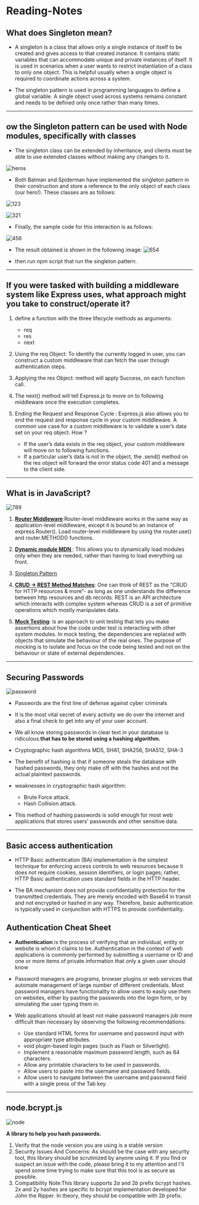 # Reading-Notes 

## What does Singleton mean?

* A singleton is a class that allows only a single instance of itself to be created and gives access to that created instance. It contains static variables that can accommodate unique and private instances of itself. It is used in scenarios when a user wants to restrict instantiation of a class to only one object. This is helpful usually when a single object is required to coordinate actions across a system.

* The singleton pattern is used in programming languages to define a global variable. A single object used across systems remains constant and needs to be defined only once rather than many times.

_____________________________

## ow the Singleton pattern can be used with Node modules, specifically with classes

* The singleton class can be extended by inheritance, and clients must be able to use extended classes without making any changes to it.

![heros](https://miro.medium.com/max/706/0*i9gq7LvJvVXkUz7o.jpeg)

* Both Batman and Spiderman have implemented the singleton pattern in their construction and store a reference to the only object of each class (our hero!). These classes are as follows:

![123](https://miro.medium.com/max/875/0*9rHSpItIWgGFV-bC.png)

![321](https://miro.medium.com/max/875/0*aBUsJtTXPRqw6nK2.png)

* Finally, the sample code for this interaction is as follows:

![456](https://miro.medium.com/max/875/0*eLesW_PP2OzKhjkK.png)

* The result obtained is shown in the following image:
![654](https://miro.medium.com/max/875/0*4kRoGbVfnSgdxEy8.png)

- then run npm script that run the singleton pattern.

____________________________________

## If you were tasked with building a middleware system like Express uses, what approach might you take to construct/operate it?

1. define a function with the three lifecycle methods as arguments:
    - req
    - res
    - next

2. Using the req Object: To identify the currently logged in user, you can construct a custom middleware that can fetch the user through authentication steps.

3. Applying the res Object: method will apply Success, on each function call.

4. The next() method will tell Express.js to move on to following middleware once the execution completes.

5. Ending the Request and Response Cycle : Express.js also allows you to end the request and response cycle in your custom middleware. A common use case for a custom middleware is to validate a user’s data set on your req object. How ?
    - If the user’s data exists in the req object, your custom middleware will move on to following functions. 
    -  If a particular user’s data is not in the object, the .send() method on the res object will forward the error status code 401 and a message to the client side.

_____________________________________

## What is in JavaScript?

![789](https://elantechlab.com/wp-content/uploads/2021/03/download-4.jpeg)


1. **[Router Middleware](https://expressjs.com/en/guide/using-middleware.html#middleware.router)**:Router-level middleware works in the same way as application-level middleware, except it is bound to an instance of express.Router(). Load router-level middleware by using the router.use() and router.METHOD() functions.


2. **[Dynamic module MDN ](https://developer.mozilla.org/en-US/docs/Web/JavaScript/Guide/Modules#dynamic_module_loading)**: This allows you to dynamically load modules only when they are needed, rather than having to load everything up front. 



3. [Singleton Pattern](##What-does-Singleton-mean?)

4. **[CRUD -> REST Method Matches](https://medium.com/@ritika.atal.work/crud-mapping-to-http-verbs-354a3c0009f5)**: One can think of REST as the “CRUD for HTTP resources & more”- as long as one understands the difference between http resources and db records. REST is an API architecture which interacts with complex system whereas CRUD is a set of primitive operations which mostly manipulates data.



5. [**Mock Testing**](https://devopedia.org/mock-testing#:~:text=Mock%20testing%20is%20an%20approach,behaviour%20of%20the%20real%20ones.): is an approach to unit testing that lets you make assertions about how the code under test is interacting with other system modules. In mock testing, the dependencies are replaced with objects that simulate the behaviour of the real ones. The purpose of mocking is to isolate and focus on the code being tested and not on the behaviour or state of external dependencies.


________________________________________

## Securing Passwords

![password](https://thehackernews.com/images/-MtlGvP8uwLA/U0a9r7DfC7I/AAAAAAAAbIM/3ZH7rgjNuCM/s728/Cryptographic-hash-algorithms.jpg)

+ Passwords are the first line of defense against cyber criminals
+ It is the most vital secret of every activity we do over the internet and also a final check to get into any of your user account.
+ We all know storing passwords in clear text in your database is ridiculous.**that has to be stored using a hashing algorithm.**
+ Cryptographic hash algorithms MD5, SHA1, SHA256, SHA512, SHA-3
+ The benefit of hashing is that if someone steals the database with hashed passwords, they only make off with the hashes and not the actual plaintext passwords.
+ weaknesses in cryptographic hash algorithm:
    - Brute Force attack.
    - Hash Collision attack.

+ This method of hashing passwords is solid enough for most web applications that stores users' passwords and other sensitive data.


_______________________________________

## Basic access authentication

* HTTP Basic authentication (BA) implementation is the simplest technique for enforcing access controls to web resources because it does not require cookies, session identifiers, or login pages; rather, HTTP Basic authentication uses standard fields in the HTTP header.

* The BA mechanism does not provide confidentiality protection for the transmitted credentials. They are merely encoded with Base64 in transit and not encrypted or hashed in any way. Therefore, basic authentication is typically used in conjunction with HTTPS to provide confidentiality.

## Authentication Cheat Sheet

* **Authentication** is the process of verifying that an individual, entity or website is whom it claims to be. Authentication in the context of web applications is commonly performed by submitting a username or ID and one or more items of private information that only a given user should know

* Password managers are programs, browser plugins or web services that automate management of large number of different credentials. Most password managers have functionality to allow users to easily use them on websites, either by pasting the passwords into the login form, or by simulating the user typing them in.

* Web applications should at least not make password managers job more difficult than necessary by observing the following recommendations:
    - Use standard HTML forms for username and password input with appropriate type attributes.
    - void plugin-based login pages (such as Flash or Silverlight).
    - Implement a reasonable maximum password length, such as 64 characters.
    - Allow any printable characters to be used in passwords.
    - Allow users to paste into the username and password fields.
    - Allow users to navigate between the username and password field with a single press of the Tab key.

_________________________________________

## node.bcrypt.js

![node](https://i.morioh.com/200804/0adc4c0a.webp)

**A library to help you hash passwords.**

1. Verify that the node version you are using is a stable version
2. Security Issues And Concerns: As should be the case with any security tool, this library should be scrutinized by anyone using it. If you find or suspect an issue with the code, please bring it to my attention and I'll spend some time trying to make sure that this tool is as secure as possible.
3. Compatibility Note:This library supports $2a$ and $2b$ prefix bcrypt hashes. $2x$ and $2y$ hashes are specific to bcrypt implementation developed for John the Ripper. In theory, they should be compatible with $2b$ prefix.
